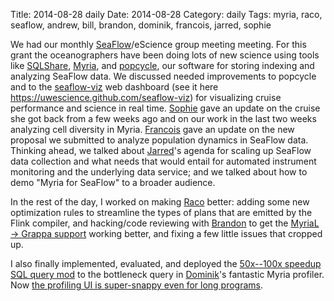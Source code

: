 Title: 2014-08-28 daily
Date: 2014-08-28
Category: daily
Tags: myria, raco, seaflow, andrew, bill, brandon, dominik, francois, jarred, sophie

We had our monthly [SeaFlow](http://armbrustlab.ocean.washington.edu/resources/seaflow/)/eScience group meeting meeting. For this grant the oceanographers have been doing lots of new science using tools like [SQLShare](http://sqlshare.escience.washington.edu), [Myria](http://demo.myria.cs.washington.edu), and [popcycle](https://github.com/uwescience/popcycle), our software for storing indexing and analyzing SeaFlow data. We discussed needed improvements to popcycle and to the [seaflow-viz](https://github.com/uwescience/seaflow-viz) web dashboard (see it here <https://uwescience.github.com/seaflow-viz>) for visualizing cruise performance and science in real time. [Sophie](http://r.halper.in/coauth/sclayton) gave an update on the cruise she got back from a few weeks ago and on our work in the last two weeks analyzing cell diversity in Myria. [Francois](http://r.halper.in/coauth/fribalet) gave an update on the new proposal we submitted to analyze population dynamics in SeaFlow data. Thinking ahead, we talked about [Jarred](http://r.halper.in/coauth/swalwell)'s agenda for scaling up SeaFlow data collection and what needs that would entail for automated instrument monitoring and the underlying data service; and we talked about how to demo "Myria for SeaFlow" to a broader audience.

In the rest of the day, I worked on making [Raco](http://github.com/uwescience/raco) better: adding some new optimization rules to streamline the types of plans that are emitted by the Flink compiler, and hacking/code reviewing with [Brandon](http://r.halper.in/coauth/bdmyers) to get the [MyriaL → Grappa support](https://github.com/uwescience/raco/pull/269) working better, and fixing a few little issues that cropped up.

I also finally implemented, evaluated, and deployed the [50x--100x speedup SQL query mod](https://github.com/uwescience/myria/pull/609) to the bottleneck query in [Dominik](http://r.halper.in/coauth/domoritz)'s fantastic Myria profiler. Now [the profiling UI is super-snappy even for long programs](https://demo.myria.cs.washington.edu/profile?queryId=32305).